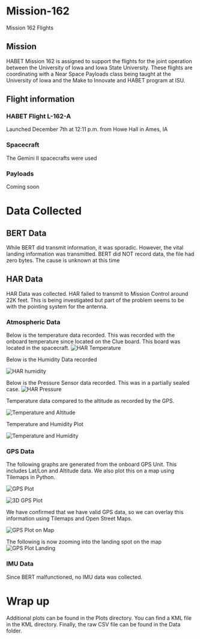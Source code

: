 # Mission-162
Mission 162 Flights

## Mission
HABET Mission 162 is assigned to support the flights for the joint operation between the University of Iowa and Iowa State University. These flights are coordinating with a Near Space Payloads class being taught at the University of Iowa and the Make to Innovate and HABET program at ISU.

## Flight information
### HABET Flight L-162-A
Launched December 7th at 12:11 p.m. from Howe Hall in Ames, IA

### Spacecraft
The Gemini II spacecrafts were used

### Payloads
Coming soon

# Data Collected

## BERT Data
While BERT did transmit information, it was sporadic. However, the vital landing information was transmitted. BERT did NOT record data, the file had zero bytes. The cause is unknown at this time

## HAR Data
HAR Data was collected. HAR failed to transmit to Mission Control around 22K feet. This is being investigated but part of the problem seems to be with the pointing system for the antenna.

### Atmospheric Data
Below is the temperature data recorded. This was recorded with the onboard temperature since located on the Clue board. This board was located in the spacecraft.
<img
  src="Plots/har_temp_plot.png"
  alt="HAR Temperature"
  title="HAR Temperature Plot"
  style="display: inline-block; margin: 0 auto; max-width: 800px">

  Below is the Humidity Data recorded

  <img
  src="Plots/har_humidity_plot.png"
  alt="HAR humidity"
  title="HAR Humidity Plot"
  style="display: inline-block; margin: 0 auto; max-width: 800px">

Below is the Pressure Sensor data recorded. This was in a partially sealed case.
  <img
  src="Plots/har_pressure_plot.png"
  alt="HAR Pressure"
  title="HAR Pressure Plot"
  style="display: inline-block; margin: 0 auto; max-width: 800px">

Temperature data compared to the altitude as recorded by the GPS.

  <img
  src="Plots/tempalt_plot.png"
  alt="Temperature and Altitude"
  title="Temperature and Altitude Plot"
  style="display: inline-block; margin: 0 auto; max-width: 800px">

Temperature and Humidity Plot

<img
  src="Plots/temp_humidity.png"
  alt="Temperature and Humidity"
  title="Temperature and Humidity Plot"
  style="display: inline-block; margin: 0 auto; max-width: 800px">

### GPS Data

The following graphs are generated from the onboard GPS Unit. This includes Lat/Lon and Altitude data. We also plot this on a map using Tilemaps in Python.

<img
  src="Plots/gps_plot_nomap.png"
  alt="GPS Plot"
  title="GPS Plot"
  style="display: inline-block; margin: 0 auto; max-width: 800px">

<img
  src="Plots/3D_Map_View.png"
  alt="3D GPS Plot"
  title="3D GPS Plot"
  style="display: inline-block; margin: 0 auto; max-width: 800px">

We have confirmed that we have valid GPS data, so we can overlay this information using Tilemaps and Open Street Maps.

<img
  src="Plots/gps_plot_map.png"
  alt="GPS Plot on Map"
  title="GPS Plot using Open Street Maps"
  style="display: inline-block; margin: 0 auto; max-width: 800px">

The following is now zooming into the landing spot on the map
  <img
  src="Plots/gps_plot_landing.png"
  alt="GPS Plot Landing"
  title="GPS Plot of the landing"
  style="display: inline-block; margin: 0 auto; max-width: 800px">

### IMU Data
Since BERT malfunctioned, no IMU data was collected.


# Wrap up
Additional plots can be found in the Plots directory. You can find a KML file in the KML directory. Finally, the raw CSV file can be found in the Data folder.